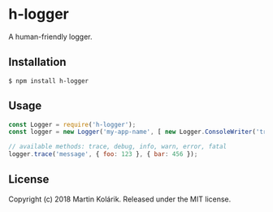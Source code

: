 # h-logger

A human-friendly logger.

## Installation

```
$ npm install h-logger
```

## Usage

```js
const Logger = require('h-logger');
const logger = new Logger('my-app-name', [ new Logger.ConsoleWriter('trace') ]);

// available methods: trace, debug, info, warn, error, fatal
logger.trace('message', { foo: 123 }, { bar: 456 });
```


## License
Copyright (c) 2018 Martin Kolárik. Released under the MIT license.
